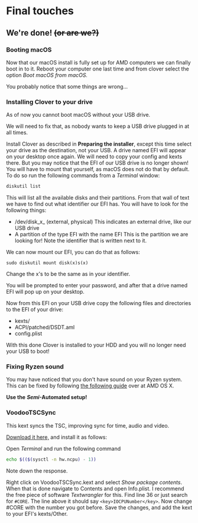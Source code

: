 # Final touches

## We're done! ~~\(or are we?\)~~

### Booting macOS

Now that our macOS install is fully set up for AMD computers we can finally boot in to it. Reboot your computer one last time and from clover select the option _Boot macOS from macOS._

You probably notice that some things are wrong...

### Installing Clover to your drive

As of now you cannot boot macOS without your USB drive.

We will need to fix that, as nobody wants to keep a USB drive plugged in at all times.

Install Clover as described in **Preparing the installer**, except this time select your drive as the destination, not your USB. A drive named EFI will appear on your desktop once again. We will need to copy your config and kexts there. But you may notice that the EFI of our USB drive is no longer shown! You will have to mount that yourself, as macOS does not do that by default. To do so run the following commands from a _Terminal_ window:

```bash
diskutil list
```

This will list all the available disks and their partitions. From that wall of text we have to find out what identifier our EFI has. You will have to look for the following things:

* /dev/disk_x_ \(external, physical\)  This indicates an external drive, like our USB drive
* A partition of the type EFI with the name EFI This is the partition we are looking for! Note the identifier that is written next to it.

We can now mount our EFI, you can do that as follows:

```text
sudo diskutil mount disk(x)s(x)
```

Change the x's to be the same as in your identifier.

You will be prompted to enter your password, and after that a drive named EFI will pop up on your desktop.

Now from this EFI on your USB drive copy the following files and directories to the EFI of your drive:

* kexts/
* ACPI/patched/DSDT.aml
* config.plist

With this done Clover is installed to your HDD and you will no longer need your USB to boot!

### Fixing Ryzen sound

You may have noticed that you don't have sound on your Ryzen system. This can be fixed by following [the following guide](https://forum.amd-osx.com/viewtopic.php?f=24&t=4880) over at AMD OS X.

**Use the** _**Semi**_**-Automated setup!**

### VoodooTSCSync

This kext syncs the TSC, improving sync for time, audio and video.

[Download it here,](https://github.com/IOIIIO/AMDVanilla/raw/master/files/VoodooTSCSyncAMD.zip) and install it as follows:

Open _Terminal_ and run the following command

```bash
echo $(($(sysctl -n hw.ncpu) - 1))
```

Note down the response.

Right click on VoodooTSCSync.kext and select _Show package contents_. When that is done navigate to Contents and open Info.plist. I recommend the free piece of software _Textwrangler_ for this. Find line 36 or just search for `#CORE`. The line above it should say `<key>IOCPUNumber</key>`. Now change \#CORE with the number you got before. Save the changes, and add the kext to your EFI's kexts/Other.

